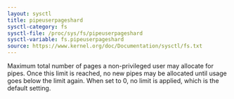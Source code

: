 ```yaml
---
layout: sysctl
title: pipeuserpageshard
sysctl-category: fs
sysctl-file: /proc/sys/fs/pipeuserpageshard
sysctl-variable: fs.pipeuserpageshard
source: https://www.kernel.org/doc/Documentation/sysctl/fs.txt
---
```


Maximum total number of pages a non-privileged user may allocate for pipes.
Once this limit is reached, no new pipes may be allocated until usage goes
below the limit again. When set to 0, no limit is applied, which is the default
setting.

